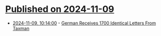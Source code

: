 # [Published on 2024-11-09](index.md)

* [2024-11-09, 10:14:00](https://soylentnews.org/article.pl?sid=24/11/08/1827212&from=rss) - [German Receives 1700 Identical Letters From Taxman](https://soylentnews.org/article.pl?sid=24/11/08/1827212&from=rss)
